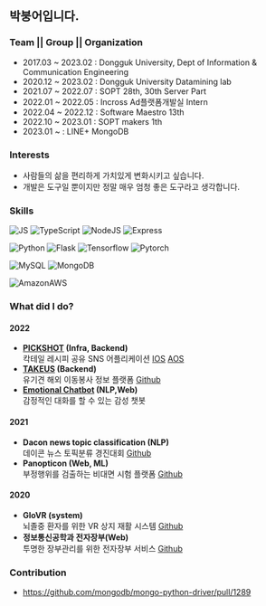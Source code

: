 ## 박붕어입니다.

### Team || Group || Organization
- 2017.03 ~ 2023.02 : Dongguk University, Dept of Information & Communication Engineering
- 2020.12 ~ 2023.02 : Dongguk University Datamining lab 
- 2021.07 ~ 2022.07 : SOPT 28th, 30th Server Part  
- 2022.01 ~ 2022.05 : Incross Ad플랫폼개발실 Intern
- 2022.04 ~ 2022.12 : Software Maestro 13th 
- 2022.10 ~ 2023.01 : SOPT makers 1th
- 2023.01 ~ : LINE+ MongoDB 

### Interests
- 사람들의 삶을 편리하게 가치있게 변화시키고 싶습니다. 
- 개발은 도구일 뿐이지만 정말 매우 엄청 좋은 도구라고 생각합니다.  

### Skills
![JS](https://img.shields.io/badge/JavaScript-F7DF1E?style=flat-square&logo=JavaScript&logoColor=black)  ![TypeScript](https://img.shields.io/badge/TypeScript-3178C6?style=flat-square&logo=TypeScript&logoColor=white)  ![NodeJS](https://img.shields.io/badge/Node.js-339933?style=flat-square&logo=Node.js&logoColor=white)  ![Express](https://img.shields.io/badge/Express-000000?style=flat-square&logo=Express&logoColor=white)
<br>

![Python](https://img.shields.io/badge/Python-0066FF?style=flat-square&logo=Python&logoColor=white)  ![Flask](https://img.shields.io/badge/Flask-6600FF?style=flat-square&logo=flask&logoColor=white)  ![Tensorflow](https://img.shields.io/badge/Tensorflow-FF6633?style=flat-square&logo=Tensorflow&logoColor=white)  ![Pytorch](https://img.shields.io/badge/Torch-FF3300?style=flat-square&logo=Pytorch&logoColor=white)
<br>

![MySQL](https://img.shields.io/badge/MySQL-4479A1?style=flat-square&logo=MySQL&logoColor=white)  ![MongoDB](https://img.shields.io/badge/MongoDB-47A248?style=flat-square&logo=MongoDB&logoColor=white)
<br>

![AmazonAWS](https://img.shields.io/badge/AWS-232F3E?style=flat-square&logo=AmazonAWS&logoColor=white)
<br>

### What did I do?
#### 2022
- **[PICKSHOT](http://www.pickshot.shop) (Infra, Backend)**  
    칵테일 레시피 공유 SNS 어플리케이션 [IOS](https://apps.apple.com/kr/app/pickshot/id1639201935) [AOS](https://play.google.com/store/apps/details?id=com.cheetah.pickshot)  
- **[TAKEUS](https://www.take-us.kr/) (Backend)**  
    유기견 해외 이동봉사 정보 플랫폼 [Github](https://github.com/TAKE-US/TAKEUS-BACK)  
- **[Emotional Chatbot](https://echatbot.site/) (NLP,Web)**  
    감정적인 대화를 할 수 있는 감성 챗봇  
#### 2021
- **Dacon news topic classification (NLP)**  
    데이콘 뉴스 토픽분류 경진대회 [Github](https://github.com/qkrwjdan/dacon_news_topic_clasiification)  
- **Panopticon (Web, ML)**  
    부정행위를 검출하는 비대면 시험 플랫폼 [Github](https://github.com/qkrwjdan/Panopticon)  

#### 2020
- **GloVR (system)**  
    뇌졸중 환자를 위한 VR 상지 재활 시스템  [Github](https://github.com/qkrwjdan/2020ESWContest_free_1097)
- **정보통신공학과 전자장부(Web)**  
    투명한 장부관리를 위한 전자장부 서비스  [Github](https://github.com/qkrwjdan/iceProject)

### Contribution
- https://github.com/mongodb/mongo-python-driver/pull/1289
